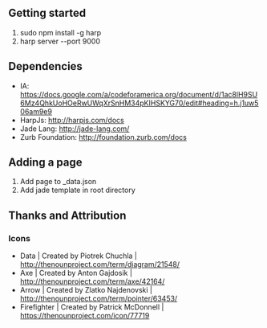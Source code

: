 ## Getting started

1. sudo npm install -g harp
2. harp server --port 9000

## Dependencies

- IA: https://docs.google.com/a/codeforamerica.org/document/d/1ac8lH9SU6Mz4QhkUoHOeRwUWqXrSnHM34pKIHSKYG70/edit#heading=h.j1uw506am9e9
- HarpJs: http://harpjs.com/docs
- Jade Lang: http://jade-lang.com/
- Zurb Foundation: http://foundation.zurb.com/docs

## Adding a page

1. Add page to _data.json
2. Add jade template in root directory

## Thanks and Attribution

### Icons
- Data | Created by Piotrek Chuchla | http://thenounproject.com/term/diagram/21548/
- Axe | Created by Anton Gajdosik | http://thenounproject.com/term/axe/42164/
- Arrow | Created by Zlatko Najdenovski | http://thenounproject.com/term/pointer/63453/
- Firefighter | Created by Patrick McDonnell | https://thenounproject.com/icon/77719